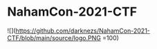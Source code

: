 # NahamCon-2021-CTF
![](https://github.com/darknezs/NahamCon-2021-CTF/blob/main/source/logo.PNG =100)
